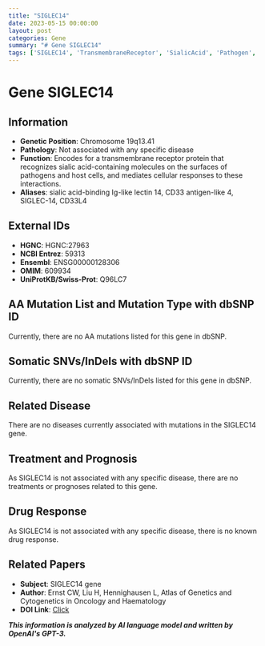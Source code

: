```yaml
---
title: "SIGLEC14"
date: 2023-05-15 00:00:00
layout: post
categories: Gene
summary: "# Gene SIGLEC14"
tags: ['SIGLEC14', 'TransmembraneReceptor', 'SialicAcid', 'Pathogen', 'HostCells', 'NoDiseaseAssociation', 'NoKnownDrugResponse', 'AtlasOfGeneticsAndCytogenetics']
---
```


# Gene SIGLEC14

## Information
- **Genetic Position**: Chromosome 19q13.41
- **Pathology**: Not associated with any specific disease
- **Function**: Encodes for a transmembrane receptor protein that recognizes sialic acid-containing molecules on the surfaces of pathogens and host cells, and mediates cellular responses to these interactions. 
- **Aliases**: sialic acid-binding Ig-like lectin 14, CD33 antigen-like 4, SIGLEC-14, CD33L4

## External IDs
- **HGNC**: HGNC:27963
- **NCBI Entrez**: 59313
- **Ensembl**: ENSG00000128306
- **OMIM**: 609934
- **UniProtKB/Swiss-Prot**: Q96LC7

## AA Mutation List and Mutation Type with dbSNP ID
Currently, there are no AA mutations listed for this gene in dbSNP.

## Somatic SNVs/InDels with dbSNP ID
Currently, there are no somatic SNVs/InDels listed for this gene in dbSNP. 

## Related Disease
There are no diseases currently associated with mutations in the SIGLEC14 gene.

## Treatment and Prognosis
As SIGLEC14 is not associated with any specific disease, there are no treatments or prognoses related to this gene.

## Drug Response
As SIGLEC14 is not associated with any specific disease, there is no known drug response.

## Related Papers
- **Subject**: SIGLEC14 gene
- **Author**: Ernst CW, Liu H, Hennighausen L, Atlas of Genetics and Cytogenetics in Oncology and Haematology
- **DOI Link**: [Click](http://atlasgeneticsoncology.org/Genes/GC_SIGLEC14.html)

**_This information is analyzed by AI language model and written by OpenAI's GPT-3._**